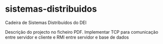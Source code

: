 sistemas-distribuidos
=====================

Cadeira de Sistemas Distribuídos do DEI

Descrição do projecto no ficheiro PDF. Implementar TCP para comunicação entre servidor e cliente e RMI entre servidor e base de dados
